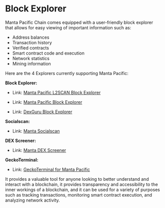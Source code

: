 # Block Explorer

Manta Pacific Chain comes equipped with a user-friendly block explorer that allows for easy viewing of important information such as:

- Address balances
- Transaction history
- Verified contracts
- Smart contract code and execution
- Network statistics
- Mining information

Here are the 4 Explorers currently supporting Manta Pacific:

**Block Explorer:**

- Link: [Manta Pacific L2SCAN Block Explorer](https://manta-pacific.l2scan.co/)

- Link: [Manta Pacific Block Explorer](https://pacific-explorer.manta.network/)
- Link: [DexGuru Block Explorer](https://manta.dex.guru/)

**Socialscan:**

- Link: [Manta Socialscan](https://manta.socialscan.io/)

**DEX Screener:**

- Link: [Manta DEX Screener](https://dexscreener.com/manta)

**GeckoTerminal:**

- Link: [GeckoTerminal for Manta Pacific](https://www.geckoterminal.com/manta-pacific/pools)

It provides a valuable tool for anyone looking to better understand and interact with a blockchain, it provides transparency and accessibility to the inner workings of a blockchain, and it can be used for a variety of purposes such as tracking transactions, monitoring smart contract execution, and analyzing network activity.
